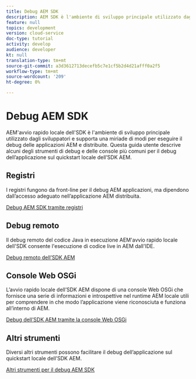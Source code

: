 ```yaml
---
title: Debug AEM SDK
description: AEM SDK è l'ambiente di sviluppo principale utilizzato dagli sviluppatori e supporta una miriade di modi per eseguire il debug delle applicazioni AEM e distribuite.
feature: null
topics: development
version: cloud-service
doc-type: tutorial
activity: develop
audience: developer
kt: null
translation-type: tm+mt
source-git-commit: a3d3612713decefb5c7e1cf5b2d4d21afff0a2f5
workflow-type: tm+mt
source-wordcount: '209'
ht-degree: 0%

---
```



# Debug AEM SDK

AEM&#39;avvio rapido locale dell&#39;SDK è l&#39;ambiente di sviluppo principale utilizzato dagli sviluppatori e supporta una miriade di modi per eseguire il debug delle applicazioni AEM e distribuite. Questa guida utente descrive alcuni degli strumenti di debug e delle console più comuni per il debug dell’applicazione sul quickstart locale dell’SDK AEM.

## Registri

I registri fungono da front-line per il debug AEM applicazioni, ma dipendono dall’accesso adeguato nell’applicazione AEM distribuita.

[Debug AEM SDK tramite registri](./logs.md)

## Debug remoto

Il debug remoto del codice Java in esecuzione AEM&#39;avvio rapido locale dell&#39;SDK consente l&#39;esecuzione di codice live in AEM dall&#39;IDE.

[Debug remoto dell’SDK AEM](./remote-debugging.md)

## Console Web OSGi

L’avvio rapido locale dell’SDK AEM dispone di una console Web OSGi che fornisce una serie di informazioni e introspettive nel runtime AEM locale utili per comprendere in che modo l’applicazione viene riconosciuta e funziona all’interno di AEM.

[Debug dell’SDK AEM tramite la console Web OSGi](./osgi-web-consoles.md)

## Altri strumenti

Diversi altri strumenti possono facilitare il debug dell’applicazione sul quickstart locale dell’SDK AEM.

[Altri strumenti per il debug AEM SDK](./other-tools.md)
